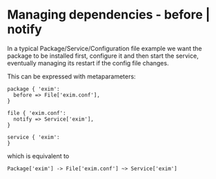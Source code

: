      
     
           
       
<h1>Managing dependencies - before | notify</h1>
       
                            
<p>In a typical Package/Service/Configuration file example we want the package to be installed first, configure it and then start the service, eventually managing its restart if the config file changes.</p>
<p>This can be expressed with metaparameters:</p> 
<pre class=" code"><code><span class="java_keyword">package</span><span class="java_plain">&nbsp;</span><span class="java_separator">{</span><span class="java_plain">&nbsp;</span><span class="java_literal">'exim'</span><span class="java_operator">:</span><span class="java_plain"></span>
<span class="java_plain">&nbsp;&nbsp;before&nbsp;</span><span class="java_operator">=&gt;</span><span class="java_plain">&nbsp;</span><span class="java_type">File</span><span class="java_separator">[</span><span class="java_literal">'exim.conf'</span><span class="java_separator">],</span><span class="java_plain">&nbsp;&nbsp;</span>
<span class="java_separator">}</span><span class="java_plain"></span>
<span class="java_plain"></span>
<span class="java_plain">file&nbsp;</span><span class="java_separator">{</span><span class="java_plain">&nbsp;</span><span class="java_literal">'exim.conf'</span><span class="java_operator">:</span><span class="java_plain"></span>
<span class="java_plain">&nbsp;&nbsp;notify&nbsp;</span><span class="java_operator">=&gt;</span><span class="java_plain">&nbsp;</span><span class="java_type">Service</span><span class="java_separator">[</span><span class="java_literal">'exim'</span><span class="java_separator">],</span><span class="java_plain"></span>
<span class="java_separator">}</span><span class="java_plain"></span>
<span class="java_plain"></span>
<span class="java_plain">service&nbsp;</span><span class="java_separator">{</span><span class="java_plain">&nbsp;</span><span class="java_literal">'exim'</span><span class="java_operator">:</span><span class="java_plain"></span>
<span class="java_separator">}</span><span class="java_plain"></span></code></pre>
<p>which is equivalent to</p> 
<pre class=" code"><code><span class="java_type">Package</span><span class="java_separator">[</span><span class="java_literal">'exim'</span><span class="java_separator">]</span><span class="java_plain">&nbsp;</span><span class="java_operator">-&gt;</span><span class="java_plain">&nbsp;</span><span class="java_type">File</span><span class="java_separator">[</span><span class="java_literal">'exim.conf'</span><span class="java_separator">]</span><span class="java_plain">&nbsp;</span><span class="java_operator">~&gt;</span><span class="java_plain">&nbsp;</span><span class="java_type">Service</span><span class="java_separator">[</span><span class="java_literal">'exim'</span><span class="java_separator">]</span><span class="java_plain"></span></code></pre>
  

